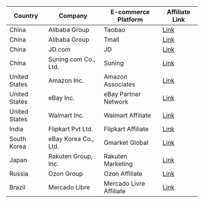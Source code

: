 | Country | Company | E-commerce Platform | Affiliate Link |
| --- | --- | --- | --- |
| China | Alibaba Group | Taobao | [Link](https://pub.alimama.com) |
| China | Alibaba Group | Tmall | [Link](https://www.tmall.com) |
| China | JD.com | JD | [Link](https://union.jd.com) |
| China | Suning.com Co., Ltd. | Suning | [Link](https://union.suning.com) |
| United States | Amazon Inc. | Amazon Associates | [Link](https://affiliate-program.amazon.com) |
| United States | eBay Inc. | eBay Partner Network | [Link](https://partnernetwork.ebay.com) |
| United States | Walmart Inc. | Walmart Affiliate | [Link](https://affiliates.walmart.com) |
| India | Flipkart Pvt Ltd. | Flipkart Affiliate | [Link](https://affiliate.flipkart.com) |
| South Korea | eBay Korea Co., Ltd. | Gmarket Global | [Link](https://partner.gmarket.co.kr) |
| Japan | Rakuten Group, Inc. | Rakuten Marketing | [Link](https://www.rakutenmarketing.com) |
| Russia | Ozon Group | Ozon Affiliate | [Link](https://affiliate.ozon.ru) |
| Brazil | Mercado Libre | Mercado Livre Affiliate | [Link](https://www.mercadopartners.com.br) |
